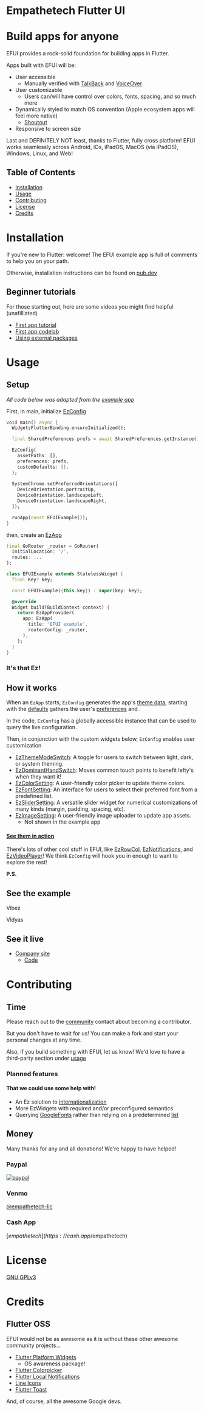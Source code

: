 # Empathetech Flutter UI <br><br> Build apps for anyone

EFUI provides a rock-solid foundation for building apps in Flutter.

Apps built with EFUI will be:
- User accessible
  - Manually verified with [TalkBack](https://support.google.com/accessibility/android/answer/6006598?hl=en) and [VoiceOver](https://support.apple.com/guide/iphone/turn-on-and-practice-voiceover-iph3e2e415f/ios)
- User customizable
  - Users can/will have control over colors, fonts, spacing, and so much more
- Dynamically styled to match OS convention (Apple ecosystem apps will feel more native)
  - [Shoutout](#flutter-oss)
- Responsive to screen size

Last and DEFINITELY NOT least, thanks to Flutter, fully cross platform! EFUI works seamlessly across Android, iOs, iPadOS, MacOS (via iPadOS), Windows, Linux, and Web!

## Table of Contents

* [Installation](#installation)
* [Usage](#usage)
* [Contributing](#contributing)
* [License](#license)
* [Credits](#credits)

# Installation

If you're new to Flutter: welcome! The EFUI example app is full of comments to help you on your path.

Otherwise, installation instructions can be found on [pub.dev](https://pub.dev/packages/empathetech_flutter_ui/install)

## Beginner tutorials

For those starting out, here are some videos you might find helpful (unafilliated)

- [First app tutorial](https://www.youtube.com/watch?v=xWV71C2kp38)
- [First app codelab](https://www.youtube.com/watch?v=8sAyPDLorek)
- [Using external packages](https://www.youtube.com/watch?v=WdXcJdhWcEY)

# Usage

## Setup
*All code below was adapted from the [example app](example/lib/main.dart)*

First, in main, initialize [EzConfig](lib/classes/EzConfig.dart)

```Dart
void main() async {
  WidgetsFlutterBinding.ensureInitialized();

  final SharedPreferences prefs = await SharedPreferences.getInstance();

  EzConfig(
    assetPaths: [],
    preferences: prefs,
    customDefaults: {},
  );
  
  SystemChrome.setPreferredOrientations([
    DeviceOrientation.portraitUp,
    DeviceOrientation.landscapeLeft,
    DeviceOrientation.landscapeRight,
  ]);

  runApp(const EFUIExample());
}
```

then, create an [EzApp](lib/classes/EzApp.dart)

```Dart
final GoRouter _router = GoRouter(
  initialLocation: '/',
  routes: ...
);

class EFUIExample extends StatelessWidget {
  final Key? key;

  const EFUIExample({this.key}) : super(key: key);

  @override
  Widget build(BuildContext context) {
    return EzAppProvider(
      app: EzApp(
        title: 'EFUI example',
        routerConfig: _router,
      ),
    );
  }
}

```

### It's that Ez!

## How it works

When an `EzApp` starts, `EzConfig` generates the app's [theme data](lib/functions/ezThemeData.dart), starting with the [defaults]() gathers the user's [preferences](https://pub.dev/packages/shared_preferences) and .

In the code, `EzConfig` has a globally accessible instance that can be used to query the live configuration.

Then, in conjunction with the custom widgets below, `EzConfig` enables user customization

* [EzThemeModeSwitch](lib/classes/EzThemeModeSwitch.dart): A toggle for users to switch between light, dark, or system theming.
* [EzDominantHandSwitch](lib/classes/EzDominantHandSwitch.dart): Moves common touch points to benefit lefty's when they want it!
* [EzColorSetting](lib/classes/EzColorSetting.dart): A user-friendly color picker to update theme colors.
* [EzFontSetting](lib/classes/EzFontSetting.dart): An interface for users to select their preferred font from a predefined list.
* [EzSliderSetting](lib/classes/EzSliderSetting.dart): A versatile slider widget for numerical customizations of many kinds (margin, padding, spacing, etc).
* [EzImageSetting](lib/classes/EzImageSetting.dart): A user-friendly image uploader to update app assets.
  * Not shown in the example app

#### [See them in action](https://www.empathetech.net/#/settings)

There's lots of other cool stuff in EFUI, like [EzRowCol](lib/classes/EzRowCol.dart), [EzNotifications](lib/classes/EzNotifications.dart), and [EzVideoPlayer](lib/classes/EzVideoPlayer.dart)! We think `EzConfig` will hook you in enough to want to explore the rest!

**P.S.** 

## See the example

Vibez

Vidyas

## See it live

* [Company site](https://www.empathetech.net/)
  * [Code](https://github.com/Empathetech-LLC/dotnet-public)

# Contributing

## Time

Please reach out to the [community](mailto:community@empathetech.net?subject=Becoming%20a%20contributor) contact about becoming a contributor.

But you don't have to wait for us! You can make a fork and start your personal changes at any time.

Also, if you build something with EFUI, let us know! We'd love to have a third-party section under [usage](#usage)

### Planned features
#### That we could use some help with!

- An Ez solution to [internationalization](https://docs.flutter.dev/ui/accessibility-and-localization/internationalization)
- More EzWidgets with required and/or preconfigured semantics
- Querying [GoogleFonts](https://pub.dev/packages/google_fonts) rather than relying on a predetermined [list](/lib/src/consts/googleFonts.dart)

## Money

Many thanks for any and all donations! We're happy to have helped!

### Paypal

[![paypal](https://www.paypalobjects.com/en_US/i/btn/btn_donateCC_LG.gif)](https://www.paypal.com/donate/?hosted_button_id=NGEL6AB5A6KNL)

### Venmo

[@empathetech-llc](https://venmo.com/empathetech-llc)

### Cash App

[$empathetech](https://cash.app/$empathetech)

# License

[GNU GPLv3](LICENSE)

# Credits

## Flutter OSS

EFUI would not be as awesome as it is without these other awesome community projects...

* [Flutter Platform Widgets](https://pub.dev/packages/flutter_platform_widgets)
  * OS awareness package!
* [Flutter Colorpicker](https://pub.dev/packages/flutter_colorpicker)
* [Flutter Local Notifications](https://pub.dev/packages/flutter_local_notifications)
* [Line Icons](https://pub.dev/packages/line_icons)
* [Flutter Toast](https://pub.dev/packages/fluttertoast)

And, of course, all the awesome Google devs.
